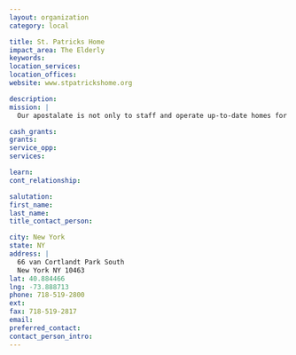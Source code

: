 ```yaml
---
layout: organization
category: local

title: St. Patricks Home
impact_area: The Elderly
keywords: 
location_services: 
location_offices: 
website: www.stpatrickshome.org

description: 
mission: |
  Our apostalate is not only to staff and operate up-to-date homes for the aged, but as religious it is to bring Christ to every old person under our care.

cash_grants: 
grants: 
service_opp: 
services: 

learn: 
cont_relationship: 

salutation: 
first_name: 
last_name: 
title_contact_person: 

city: New York
state: NY
address: |
  66 van Cortlandt Park South  
  New York NY 10463
lat: 40.884466
lng: -73.888713
phone: 718-519-2800
ext: 
fax: 718-519-2817
email: 
preferred_contact: 
contact_person_intro: 
---
```

